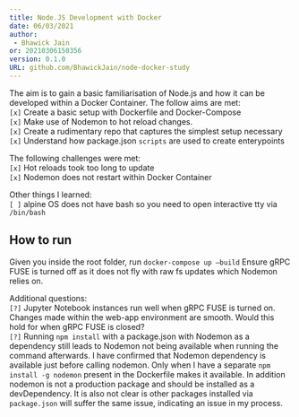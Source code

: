 ```yaml
---
title: Node.JS Development with Docker
date: 06/03/2021 
author:
 - Bhawick Jain
or: 20210306150356
version: 0.1.0
URL: github.com/BhawickJain/node-docker-study
---
```


The aim is to gain a basic familiarisation of Node.js and how it can be developed within a Docker Container. The follow aims are met:  
`[x]` Create a basic setup with Dockerfile and Docker-Compose  
`[x]` Make use of Nodemon to hot reload changes.  
`[x]` Create a rudimentary repo that captures the simplest setup necessary  
`[x]` Understand how package.json `scripts` are used to create enterypoints  

The following challenges were met:  
`[x]` Hot reloads took too long to update  
`[x]` Nodemon does not restart within Docker Container  

Other things I learned:  
`[ ]` alpine OS does not have bash so you need to open interactive tty via `/bin/bash`

## How to run

Given you inside the root folder, run `docker-compose up —build`
Ensure gRPC FUSE is turned off as it does not fly with raw fs updates which Nodemon relies on.

Additional questions:  
`[?]` Jupyter Notebook instances run well when gRPC FUSE is turned on. Changes made within the web-app environment are smooth. Would this hold for when gRPC FUSE is closed?  
`[?]` Running `npm install` with a package.json with Nodemon as a dependency still leads to Nodemon not being available when running the command afterwards. I have confirmed that Nodemon dependency is available just before calling nodemon. Only when I have a separate `npm install -g nodemon` present in the Dockerfile makes it available. In addition nodemon is not a production package and should be installed as a devDependency. It is also not clear is other packages installed via `package.json` will suffer the same issue, indicating an issue in my process.  
